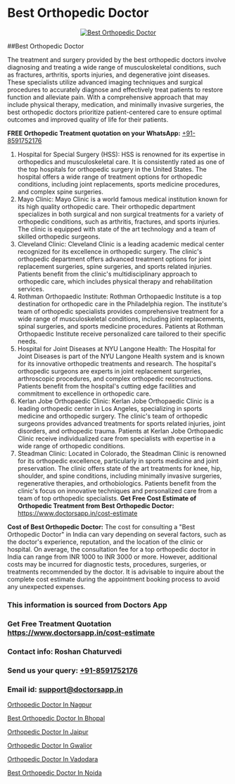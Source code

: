 # Best Orthopedic Doctor

<p align="center">
  <a href="https://doctorsapp.in">
    <img src="https://i.ibb.co/tqM3hNg/sqdqdqsddsa.png" alt="Best Orthopedic Doctor">
  </a>
</p>
##Best Orthopedic Doctor

The treatment and surgery provided by the best orthopedic doctors involve diagnosing and treating a wide range of musculoskeletal conditions, such as fractures, arthritis, sports injuries, and degenerative joint diseases. These specialists utilize advanced imaging techniques and surgical procedures to accurately diagnose and effectively treat patients to restore function and alleviate pain. With a comprehensive approach that may include physical therapy, medication, and minimally invasive surgeries, the best orthopedic doctors prioritize patient-centered care to ensure optimal outcomes and improved quality of life for their patients.

**FREE Orthopedic Treatment quotation on your WhatsApp:**  [+91-8591752176](https://api.whatsapp.com/send?phone=8591752176)

1) Hospital for Special Surgery (HSS): HSS is renowned for its expertise in orthopedics and musculoskeletal care. It is consistently rated as one of the top hospitals for orthopedic surgery in the United States. The hospital offers a wide range of treatment options for orthopedic conditions, including joint replacements, sports medicine procedures, and complex spine surgeries.
2) Mayo Clinic: Mayo Clinic is a world famous medical institution known for its high quality orthopedic care. Their orthopedic department specializes in both surgical and non surgical treatments for a variety of orthopedic conditions, such as arthritis, fractures, and sports injuries. The clinic is equipped with state of the art technology and a team of skilled orthopedic surgeons.
3) Cleveland Clinic: Cleveland Clinic is a leading academic medical center recognized for its excellence in orthopedic surgery. The clinic's orthopedic department offers advanced treatment options for joint replacement surgeries, spine surgeries, and sports related injuries. Patients benefit from the clinic's multidisciplinary approach to orthopedic care, which includes physical therapy and rehabilitation services.
4) Rothman Orthopaedic Institute: Rothman Orthopaedic Institute is a top destination for orthopedic care in the Philadelphia region. The institute's team of orthopedic specialists provides comprehensive treatment for a wide range of musculoskeletal conditions, including joint replacements, spinal surgeries, and sports medicine procedures. Patients at Rothman Orthopaedic Institute receive personalized care tailored to their specific needs.
5) Hospital for Joint Diseases at NYU Langone Health: The Hospital for Joint Diseases is part of the NYU Langone Health system and is known for its innovative orthopedic treatments and research. The hospital's orthopedic surgeons are experts in joint replacement surgeries, arthroscopic procedures, and complex orthopedic reconstructions. Patients benefit from the hospital's cutting edge facilities and commitment to excellence in orthopedic care.
6) Kerlan Jobe Orthopaedic Clinic: Kerlan Jobe Orthopaedic Clinic is a leading orthopedic center in Los Angeles, specializing in sports medicine and orthopedic surgery. The clinic's team of orthopedic surgeons provides advanced treatments for sports related injuries, joint disorders, and orthopedic trauma. Patients at Kerlan Jobe Orthopaedic Clinic receive individualized care from specialists with expertise in a wide range of orthopedic conditions.
7) Steadman Clinic: Located in Colorado, the Steadman Clinic is renowned for its orthopedic excellence, particularly in sports medicine and joint preservation. The clinic offers state of the art treatments for knee, hip, shoulder, and spine conditions, including minimally invasive surgeries, regenerative therapies, and orthobiologics. Patients benefit from the clinic's focus on innovative techniques and personalized care from a team of top orthopedic specialists.
**Get Free Cost Estimate of Orthopedic Treatment from Best Orthopedic Doctor:** https://www.doctorsapp.in/cost-estimate

**Cost of Best Orthopedic Doctor:**
The cost for consulting a "Best Orthopedic Doctor" in India can vary depending on several factors, such as the doctor's experience, reputation, and the location of the clinic or hospital. On average, the consultation fee for a top orthopedic doctor in India can range from INR 1000 to INR 3000 or more. However, additional costs may be incurred for diagnostic tests, procedures, surgeries, or treatments recommended by the doctor. It is advisable to inquire about the complete cost estimate during the appointment booking process to avoid any unexpected expenses.

### This information is sourced from Doctors App 
### Get Free Treatment Quotation https://www.doctorsapp.in/cost-estimate
### Contact info: Roshan Chaturvedi 
### Send us your query: [+91-8591752176](https://api.whatsapp.com/send?phone=8591752176) 
### Email id: support@doctorsapp.in

[Orthopedic Doctor In Nagpur](https://www.linkedin.com/pulse/orthopedic-doctor-nagpur-doctorsapp-dhaka-bslfe?trackingId=hVrnYy2ZDQgOSMCNJ0ZSdg%3D%3D&lipi=urn%3Ali%3Apage%3Ad_flagship3_company_admin%3Bo%2BosOGJBSO63YocmsfjAZA%3D%3D)

[Best Orthopedic Doctor In Bhopal](https://www.linkedin.com/pulse/best-orthopedic-doctor-bhopal-doctorsapp-rajshahi-ntwoe?trackingId=oUFeE6WsqCBeEph1k%2B8%2Fbw%3D%3D&lipi=urn%3Ali%3Apage%3Ad_flagship3_company_admin%3BtGKQvLKET%2FOkWlJl4W0MBA%3D%3D)

[Orthopedic Doctor In Jaipur](https://medium.com/@vimalrana22/orthopedic-doctor-in-jaipur-cab5aa22cd63)

[Orthopedic Doctor In Gwalior](https://medium.com/@vimalrana22/orthopedic-doctor-in-gwalior-db56315fa585)

[Orthopedic Doctor In Vadodara](https://doctors-apps.github.io/doctorsapp/orthopedic-doctor-in-vadodara)

[Best Orthopedic Doctor In Noida](https://justacademyin.github.io/justacademy/best-orthopedic-doctor-in-noida)

